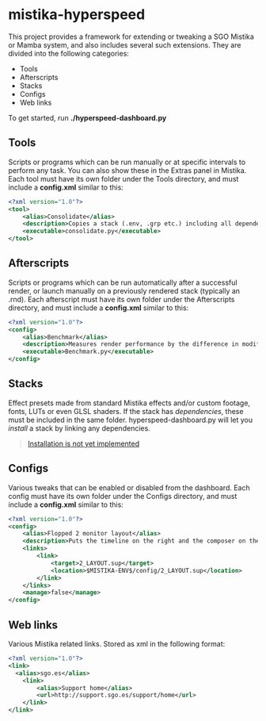 # mistika-hyperspeed
This project provides a framework for extending or tweaking a SGO Mistika or Mamba system, and also includes several such extensions.
They are divided into the following categories:
* Tools
* Afterscripts
* Stacks
* Configs
* Web links

To get started, run **./hyperspeed-dashboard.py**
## Tools
Scripts or programs which can be run manually or at specific intervals to perform any task. You can also show these in the Extras panel in Mistika.
Each tool must have its own folder under the Tools directory, and must include a **config.xml** similar to this:
```xml
<?xml version="1.0"?>
<tool>
    <alias>Consolidate</alias>
    <description>Copies a stack (.env, .grp etc.) including all dependencies (media, glsl, LUTs etc.) to a given location.</description>
    <executable>consolidate.py</executable>
</tool>
```
## Afterscripts
Scripts or programs which can be run automatically after a successful render, or launch manually on a previously rendered stack (typically an .rnd).
Each afterscript must have its own folder under the Afterscripts directory, and must include a **config.xml** similar to this:
```xml
<?xml version="1.0"?>
<config>
    <alias>Benchmark</alias>
    <description>Measures render performance by the difference in modification time of the .rnd file and the rendered video file. Will only work correctly on single segments.</description>
    <executable>Benchmark.py</executable>
</config>
```
## Stacks
Effect presets made from standard Mistika effects and/or custom footage, fonts, LUTs or even GLSL shaders.
If the stack has *dependencies*, these must be included in the same folder. hyperspeed-dashboard.py will let you *install* a stack by linking any dependencies.
> [Installation is not yet implemented](https://github.com/bovesan/mistika-hyperspeed/issues/5)
## Configs
Various tweaks that can be enabled or disabled from the dashboard.
Each config must have its own folder under the Configs directory, and must include a **config.xml** similar to this:
```xml
<?xml version="1.0"?>
<config>
    <alias>Flopped 2 monitor layout</alias>
    <description>Puts the timeline on the right and the composer on the left.</description>
    <links>
    	<link>
    		<target>2_LAYOUT.sup</target>
    		<location>$MISTIKA-ENV$/config/2_LAYOUT.sup</location>
    	</link>
    </links>
    <manage>false</manage>
</config>
```
## Web links
Various Mistika related links.
Stored as xml in the following format:
```xml
<?xml version="1.0"?>
<link>
  <alias>sgo.es</alias>
	<link>
		<alias>Support home</alias>
		<url>http://support.sgo.es/support/home</url>
	</link>
</link>
```
